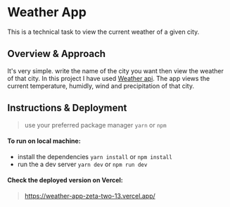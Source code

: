 # Weather App
This is a technical task to view the current weather of a given city.

## Overview & Approach
It's very simple. write the name of the city you want then view the weather of that city. In this project I have used [Weather api](https://www.weatherapi.com). The app views the current temperature, humidly, wind and precipitation of that city.

## Instructions & Deployment
> use your preferred package manager `yarn` or `npm`

#### To run on local machine: 
- install the dependencies `yarn install` or `npm install`
- run the a dev server `yarn dev` or `npm run dev`

#### Check the deployed version on Vercel:
> https://weather-app-zeta-two-13.vercel.app/

